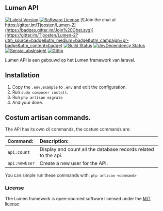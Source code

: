 ## Lumen API

[![Latest Version](https://img.shields.io/github/tag/Tjoosten/lumen-2.svg?style=flat&label=release)](https://github.com/tjoosten/lumen-2/tags)
[![Software License](https://img.shields.io/badge/license-MIT-brightgreen.svg?style=flat)](LICENSE.md)
[![Join the chat at https://gitter.im/Tjoosten/Lumen-2](https://badges.gitter.im/Join%20Chat.svg)](https://gitter.im/Tjoosten/Lumen-2?utm_source=badge&utm_medium=badge&utm_campaign=pr-badge&utm_content=badge)
[![Build Status](https://travis-ci.org/Tjoosten/Lumen-2.svg?branch=master)](https://travis-ci.org/Tjoosten/Lumen-2)
[![devDependency Status](https://img.shields.io/david/dev/Tjoosten/lumen-2.svg?style=flat)](https://david-dm.org/Tjoosten/lumen-2#info=devDependencies)
[![SensioLabsInsight](https://insight.sensiolabs.com/projects/13d9c0fa-d01e-452c-88dd-b95a8debe9a3/mini.png)](https://insight.sensiolabs.com/projects/13d9c0fa-d01e-452c-88dd-b95a8debe9a3)
[![Gittip](http://img.shields.io/gratipay/Tjoosten.svg)](https://www.gittip.com/Tjoosten/)

Lumen API is een gebouwd op het Lumen framework van laravel.

## Installation

1. Copy the `.env.example` to `.env` and edit the configuration.
2. Run `sudo composer install`. 
3. Run `php artisan migrate`
4. And your done.

## Costum artisan commands.

The API has its own cli commands, the costum commands are:

| Command:      | Description:                                                             |
| :------------ | :----------------------------------------------------------------------- |
| `api:count`   | Display and count all the database records related to the api.           |
| `api:newUser` | Create a new user for the API.                                           |

You can simple run these commands with: `php artisan <command>`

### License

The Lumen framework is open-sourced software licensed under the [MIT license](http://opensource.org/licenses/MIT)
